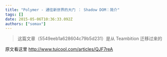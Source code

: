 ```yaml
---
title: "Polymer - 通往新世界的大门 ： Shadow DOM：简介"
tags: []
date: 2015-05-06T10:36:33.092Z
authors: ["somax"]
---
```


> 这篇文章（5549eeb1a628604c79b5d231）是从 Teambition 迁移过来的

<p>原文看这里 <a href="http://www.tuicool.com/articles/QJF7reA">http://www.tuicool.com/articles/QJF7reA</a> &nbsp;<br></p>
